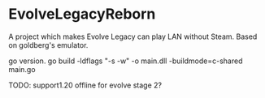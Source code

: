 # EvolveLegacyReborn
A project which makes Evolve Legacy can play LAN without Steam. Based on goldberg's emulator.

go version.
go build -ldflags "-s -w" -o main.dll -buildmode=c-shared main.go

TODO: 
support1.20 
offline for evolve stage 2?